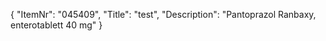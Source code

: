 {
  "ItemNr": "045409",
  "Title": "test",
  "Description": "Pantoprazol Ranbaxy, enterotablett 40 mg"
}